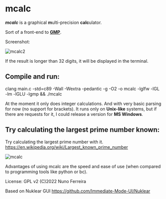 # mcalc

***mcalc*** is a graphical **m**ulti-precision **calc**ulator. 

Sort of a front-end to [**GMP**](https://gmplib.org/).

Screenshot:

![mcalc2](https://user-images.githubusercontent.com/19549703/164544763-2203bf6c-93d6-46bc-b4b7-7faf4f208e4d.png)

If the result is longer than 32 digits, it will be displayed in the terminal.



## Compile and run:
clang main.c -std=c89 -Wall -Wextra -pedantic -g -O2 -o mcalc -lglfw -lGL -lm -lGLU -lgmp && ./mcalc



At the moment it only does integer calculations. And with very basic parsing for now (no support for brackets). It runs only on **Unix-like** systems, but if there are requests for it, I could release a version for **MS Windows**.

## Try calculating the largest prime number known:

Try calculating the largest prime number with it. https://en.wikipedia.org/wiki/Largest_known_prime_number

![mcalc](https://user-images.githubusercontent.com/19549703/164498824-fc521903-d376-4a63-9a78-52ddb58988d2.png)

Advantages of using mcalc are the speed and ease of use (when compared to programming tools like python or bc).

License: GPL v2
(C)2022 Nuno Ferreira 

Based on Nuklear GUI 
https://github.com/Immediate-Mode-UI/Nuklear
